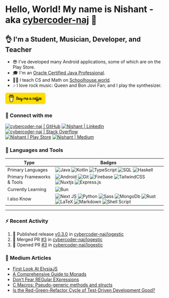 # Hello, World! My name is Nishant - aka [cybercoder-naj][github] 👋

## 👌 I'm a Student, Musician, Developer, and Teacher

- 😎 I've developed many Android applications, some of which are on the Play Store.
- 🎓 I'm an [Oracle Certified Java Professional][badge].
- 👨‍🏫 I teach CS and Math on [Schoolhouse.world][shw].
- 🎶 I love rock music: Queen and Bon Jovi Fan; and I play the synthesizer.

<a href="https://www.buymeacoffee.com/cybercoder.naj" target="_blank"><img src="./bmc-button.svg" width="128"></a>

### 🤝 Connect with me

[![cybercoder-naj | GitHub](https://img.shields.io/badge/GitHub-100000?style=for-the-badge&logo=github&logoColor=white)][github]
[![Nishant | LinkedIn](https://img.shields.io/badge/LinkedIn-0077B5?style=for-the-badge&logo=linkedin&logoColor=white)][linkedin]
[![cybercoder-naj | Stack Overflow](https://img.shields.io/badge/Stack_Overflow-FE7A16?style=for-the-badge&logo=stack-overflow&logoColor=white)][stackoverflow] \
[![Nishant | Play Store](https://img.shields.io/badge/Google_Play-414141?style=for-the-badge&logo=google-play&logoColor=white)][playstore]
[![Nishant | Medium](https://img.shields.io/badge/Medium-12100E?style=for-the-badge&logo=medium&logoColor=white)][medium]

### 🧠 Languages and Tools

| Type | Badges |
| -- | -- |
| Primary Languages | ![Java](https://img.shields.io/badge/java-%23ED8B00.svg?&style=for-the-badge&logo=java&logoColor=white) ![Kotlin](https://img.shields.io/badge/kotlin-%230095D5.svg?&style=for-the-badge&logo=kotlin&logoColor=white) ![TypeScript](https://img.shields.io/badge/typescript-%23007ACC.svg?style=for-the-badge&logo=typescript&logoColor=white) ![SQL](https://img.shields.io/badge/postgres-%23316192.svg?style=for-the-badge&logo=postgresql&logoColor=white) ![Haskell](https://img.shields.io/badge/Haskell-5e5086?style=for-the-badge&logo=haskell&logoColor=white) |
| Primary Frameworks & Tools |  ![Android](https://img.shields.io/badge/Android%20-green.svg?&style=for-the-badge&logo=Android&logoColor=white) ![Git](https://img.shields.io/badge/git%20-%23F05033.svg?&style=for-the-badge&logo=git&logoColor=white) ![Firebase](https://img.shields.io/badge/firebase%20-%23039BE5.svg?&style=for-the-badge&logo=firebase) ![TailwindCSS](https://img.shields.io/badge/tailwindcss-%2338B2AC.svg?style=for-the-badge&logo=tailwind-css&logoColor=white) ![Nuxtjs](https://img.shields.io/badge/Nuxt-002E3B?style=for-the-badge&logo=nuxtdotjs&logoColor=#00DC82) ![Express.js](https://img.shields.io/badge/express.js-%23404d59.svg?style=for-the-badge&logo=express&logoColor=%2361DAFB) | 
| Currently Learning | ![Bun](https://img.shields.io/badge/Bun-%23000000.svg?style=for-the-badge&logo=bun&logoColor=white) |
| I also Know | ![Next JS](https://img.shields.io/badge/Next-black?style=for-the-badge&logo=next.js&logoColor=white) ![Python](https://img.shields.io/badge/python-3670A0?style=for-the-badge&logo=python&logoColor=ffdd54) ![Sass](https://img.shields.io/badge/SASS%20-hotpink.svg?&style=for-the-badge&logo=SASS&logoColor=white) ![MongoDb](https://img.shields.io/badge/MongoDB-%234ea94b.svg?&style=for-the-badge&logo=mongodb&logoColor=white) ![Rust](https://img.shields.io/badge/rust-%23000000.svg?style=for-the-badge&logo=rust&logoColor=white) ![LaTeX](https://img.shields.io/badge/latex-%23008080.svg?&style=for-the-badge&logo=latex&logoColor=white) ![Markdown](https://img.shields.io/badge/markdown-%23000000.svg?&style=for-the-badge&logo=markdown&logoColor=white) ![Shell Script](https://img.shields.io/badge/shell_script-%23121011.svg?style=for-the-badge&logo=gnu-bash&logoColor=white) |

<!-- --- -->


---

### ⚡ Recent Activity

<!-- [![Update README](https://github.com/cybercoder-naj/cybercoder-naj/actions/workflows/update-readme.yml/badge.svg?branch=master)](https://github.com/cybercoder-naj/cybercoder-naj/actions/workflows/update-readme.yml) -->

<!--START_SECTION:activity-->
1. 🚀 Published release [v0.3.0](https://github.com/cybercoder-naj/logestic/releases/tag/v0.3.0) in [cybercoder-naj/logestic](https://github.com/cybercoder-naj/logestic)
2. 🎉 Merged PR [#3](https://github.com/cybercoder-naj/logestic/pull/3) in [cybercoder-naj/logestic](https://github.com/cybercoder-naj/logestic)
3. 💪 Opened PR [#3](https://github.com/cybercoder-naj/logestic/pull/3) in [cybercoder-naj/logestic](https://github.com/cybercoder-naj/logestic)
<!--END_SECTION:activity-->

<!-- --- -->

### 📝 Medium Articles

<!-- [![Medium Articles](https://github.com/cybercoder-naj/cybercoder-naj/actions/workflows/medium-workflow.yml/badge.svg)](https://github.com/cybercoder-naj/cybercoder-naj/actions/workflows/medium-workflow.yml) -->

<!-- MEDIUM:START -->
- [First Look At ElysiaJS](https://medium.com/codex/first-look-at-elysiajs-84ecf1bc8b38?source=rss-ee489d74c1af------2)
- [A Comprehensive Guide to Monads](https://medium.com/codex/a-comprehensive-guide-to-monads-211eb6c71066?source=rss-ee489d74c1af------2)
- [Don’t Fear REGular EXpressions](https://medium.com/codex/dont-fear-regular-expressions-ff2ff202a1e5?source=rss-ee489d74c1af------2)
- [C Macros: Pseudo-generic methods and structs](https://medium.com/codex/c-macros-pseudo-generic-methods-and-structs-b4236e6e50b8?source=rss-ee489d74c1af------2)
- [Is the Red-Green-Refactor Cycle of Test-Driven Development Good?](https://medium.com/news-uk-technology/is-the-red-green-refactor-cycle-of-test-driven-development-good-9e2b1b52d721?source=rss-ee489d74c1af------2)
<!-- MEDIUM:END -->

<!--[![Nishant's Github Stats](https://github-readme-stats.vercel.app/api?username=cybercoder-naj&show_icons=true&hide_border=true&count_private=true&theme=midnight-purple)][github]
[![Top Langs](https://github-readme-stats.vercel.app/api/top-langs/?username=cybercoder-naj&show_icons=true&hide_border=true&theme=midnight-purple&layout=compact)][github]-->

[github]: https://github.com/cybercoder-naj
[badge]: https://www.youracclaim.com/badges/79bbfbe8-cdf4-4d8d-b1ba-57efaa5c331d/linked_in_profile
[youtube]: https://www.youtube.com/channel/UCPoU-LKr3XG0IujgCFFt4_A
[linkedin]: https://www.linkedin.com/in/nishant-aanjaney-jalan-3b7659191/
[telegram]: https://t.me/cybercoder_naj
[stackoverflow]: https://stackoverflow.com/users/11292068/nishant-jalan
[hackerrank]: https://www.hackerrank.com/cybercoder_nish1
[playstore]: https://play.google.com/store/apps/developer?id=Nishant+Aanjaney+Jalan
[shw]: https://schoolhouse.world/u/50780?ref=u-z1aylccz1vjxlx?celebrate
[medium]: https://www.medium.com/@cybercoder.naj
